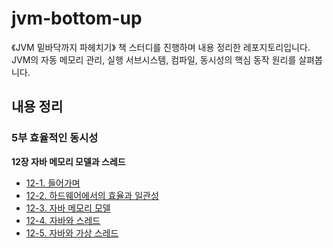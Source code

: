 # jvm-bottom-up
《JVM 밑바닥까지 파헤치기》 책 스터디를 진행하며 내용 정리한 레포지토리입니다. <br>
JVM의 자동 메모리 관리, 실행 서브시스템, 컴파일, 동시성의 핵심 동작 원리를 살펴봅니다.


## 내용 정리
### 5부 효율적인 동시성
**12장 자바 메모리 모델과 스레드**
- [12-1. 들어가며](/chap05/12-1.md)
- [12-2. 하드웨어에서의 효율과 일관성](/chap05/12-2.하드웨어에서의_효율성과_일관성.md)
- [12-3. 자바 메모리 모델](chap05/12-3.자바_메모리_모델.md)
- [12-4. 자바와 스레드](/chap05/12-4.자바와_스레드.md)
- [12-5. 자바와 가상 스레드](/chap05/12-4.자바와_가상스레드.md)

